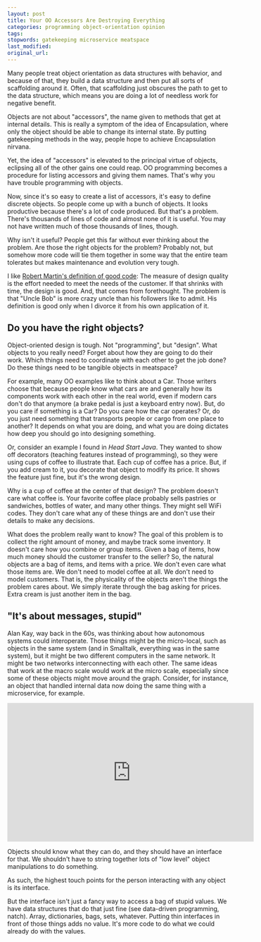 ```yaml
---
layout: post
title: Your OO Accessors Are Destroying Everything
categories: programming object-orientation opinion
tags:
stopwords: gatekeeping microservice meatspace
last_modified:
original_url:
---
```


Many people treat object orientation as data structures with behavior, and because of that, they build a data structure and then put all sorts of scaffolding around it. Often, that scaffolding just obscures the path to get to the data structure, which means you are doing a lot of needless work for negative benefit.

<!--more-->

Objects are not about "accessors", the name given to methods that get at internal details. This is really a symptom of the idea of Encapsulation, where only the object should be able to change its internal state. By putting gatekeeping methods in the way, people hope to achieve Encapsulation nirvana.

Yet, the idea of "accessors" is elevated to the principal virtue of objects, eclipsing all of the other gains one could reap. OO programming becomes a procedure for listing accessors and giving them names. That's why you have trouble programming with objects.

Now, since it's so easy to create a list of accessors, it's easy to define discrete objects. So people come up with a bunch of objects. It looks productive because there's a lot of code produced. But that's a problem. There's thousands of lines of code and almost none of it is useful. You may not have written much of those thousands of lines, though.

Why isn't it useful? People get this far without ever thinking about the problem. Are those the right objects for the problem? Probably not, but somehow more code will tie them together in some way that the entire team tolerates but makes maintenance and evolution very tough.

I like [Robert Martin's definition of good code](/uncle-bob-lesson-5/): The measure of design quality is the effort needed to meet the needs of the customer. If that shrinks with time, the design is good. And, that comes from forethought. The problem is that "Uncle Bob" is more crazy uncle than his followers like to admit. His definition is good only when I divorce it from his own application of it.

## Do you have the right objects?

Object-oriented design is tough. Not "programming", but "design". What objects to you really need? Forget about how they are going to do their work. Which things need to coordinate with each other to get the job done? Do these things need to be tangible objects in meatspace?

For example, many OO examples like to think about a Car. Those writers choose that because people know what cars are and generally how its components work with each other in the real world, even if modern cars don't do that anymore (a brake pedal is just a keyboard entry now). But, do you care if something is a Car? Do you care how the car operates? Or, do you just need something that transports people or cargo from one place to another? It depends on what you are doing, and what you are doing dictates how deep you should go into designing something.

Or, consider an example I found in *Head Start Java*. They wanted to show off decorators (teaching features instead of programming), so they were using cups of coffee to illustrate that. Each cup of coffee has a price. But, if you add cream to it, you decorate that object to modify its price. It shows the feature just fine, but it's the wrong design.

Why is a cup of coffee at the center of that design? The problem doesn't care what coffee is. Your favorite coffee place probably sells pastries or sandwiches, bottles of water, and many other things. They might sell WiFi codes. They don't care what any of these things are and don't use their details to make any decisions.

What does the problem really want to know? The goal of this problem is to collect the right amount of money, and maybe track some inventory. It doesn't care how you combine or group items. Given a bag of items, how much money should the customer transfer to the seller? So, the natural objects are a bag of items, and items with a price. We don't even care what those items are. We don't need to model coffee at all. We don't need to model customers. That is, the physicality of the objects aren't the things the problem cares about. We simply iterate through the bag asking for prices. Extra cream is just another item in the bag.

## "It's about messages, stupid"

Alan Kay, way back in the 60s, was thinking about how autonomous systems could interoperate. Those things might be the micro-local, such as objects in the same system (and in Smalltalk, everything was in the same system), but it might be two different computers in the same network. It might be two networks interconnecting with each other. The same ideas that work at the macro scale would work at the micro scale, especially since some of these objects might move around the graph. Consider, for instance, an object that handled internal data now doing the same thing with a microservice, for example.

<div class="youtube">
<iframe width="560" height="315" src="https://www.youtube.com/embed/AnrlSqtpOkw?start=2585" title="YouTube video player" frameborder="0" allow="accelerometer; autoplay; clipboard-write; encrypted-media; gyroscope; picture-in-picture" allowfullscreen></iframe>
</div>

Objects should know what they can do, and they should have an interface for that. We shouldn't have to string together lots of "low level" object manipulations to do something.

As such, the highest touch points for the person interacting with any object is its interface.

But the interface isn't just a fancy way to access a bag of stupid values. We have data structures that do that just fine (see data-driven programming, natch). Array, dictionaries, bags, sets, whatever. Putting thin interfaces in front of those things adds no value. It's more code to do what we could already do with the values.
